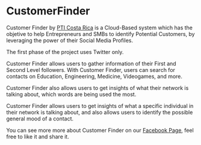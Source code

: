 # CustomerFinder
Customer Finder by [PTI Costa Rica](https://www.pticostarica.com) is a Cloud-Based system which has the objetive to help Entrepreneurs and SMBs to identify Potential Customers, by leveraging the power of their Social Media Profiles.

The first phase of the project uses Twitter only.

Customer Finder allows users to gather information of their First and Second Level followers.
With Customer Finder, users can search for contacts on Education, Engineering, Medicine, Videogames, and more.

Customer Finder also allows users to get insights of what their network is talking about,
which words are being used the most.

Customer Finder allows users to get insights of what a specific individual in their network is talking about, and also allows users to identify the possible general mood of a contact.

You can see more more about Customer Finder on our [Facebook Page](https://www.facebook.com/Customer-Finder-by-PTI-Costa-Rica-299490810415132/), feel free to like it and share it.
